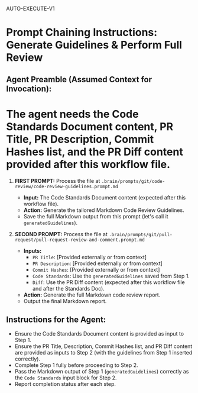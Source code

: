 AUTO-EXECUTE-V1

# Prompt Chaining Instructions: Generate Guidelines & Perform Full Review

## Agent Preamble (Assumed Context for Invocation):
# The agent needs the Code Standards Document content, PR Title, PR Description, Commit Hashes list, and the PR Diff content provided after this workflow file.

1.  **FIRST PROMPT:** Process the file at `.brain/prompts/git/code-review/code-review-guidelines.prompt.md`
    * **Input:** The Code Standards Document content (expected after this workflow file).
    * **Action:** Generate the tailored Markdown Code Review Guidelines.
    * Save the full Markdown output from this prompt (let's call it `generatedGuidelines`).

2.  **SECOND PROMPT:** Process the file at `.brain/prompts/git/pull-request/pull-request-review-and-comment.prompt.md`
    * **Inputs:**
        * `PR Title`: [Provided externally or from context]
        * `PR Description`: [Provided externally or from context]
        * `Commit Hashes`: [Provided externally or from context]
        * `Code Standards`: Use the `generatedGuidelines` saved from Step 1.
        * `Diff`: Use the PR Diff content (expected after this workflow file and after the Standards Doc).
    * **Action:** Generate the full Markdown code review report.
    * Output the final Markdown report.

## Instructions for the Agent:
* Ensure the Code Standards Document content is provided as input to Step 1.
* Ensure the PR Title, Description, Commit Hashes list, and PR Diff content are provided as inputs to Step 2 (with the guidelines from Step 1 inserted correctly).
* Complete Step 1 fully before proceeding to Step 2.
* Pass the Markdown output of Step 1 (`generatedGuidelines`) correctly as the `Code Standards` input block for Step 2.
* Report completion status after each step.